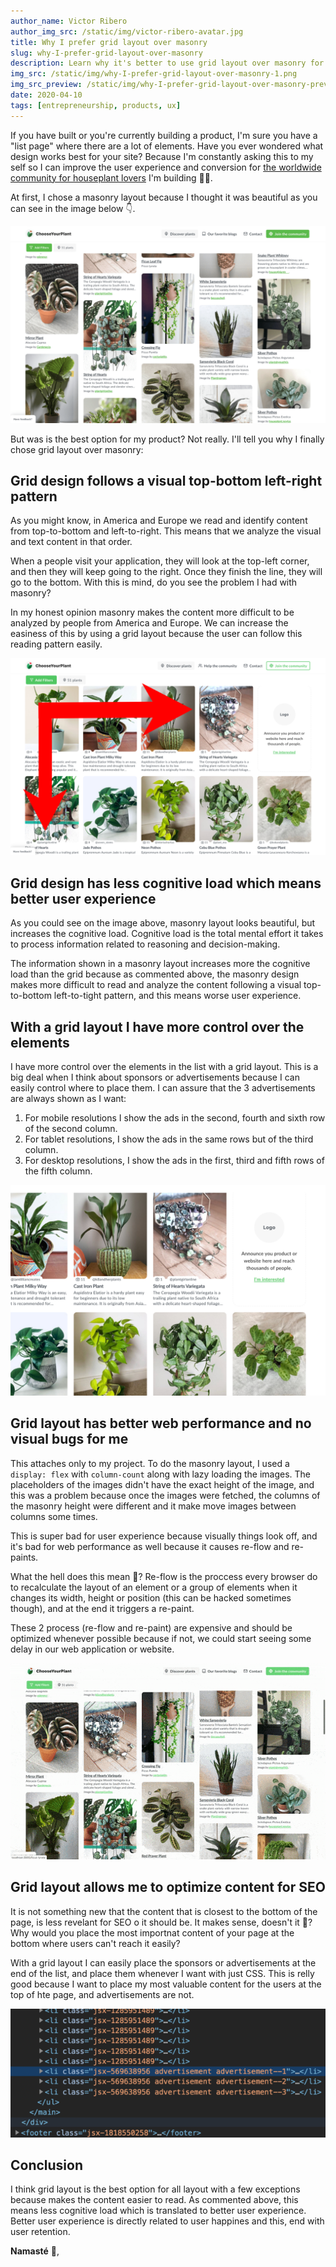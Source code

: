 ```yaml
---
author_name: Victor Ribero
author_img_src: /static/img/victor-ribero-avatar.jpg
title: Why I prefer grid layout over masonry
slug: why-I-prefer-grid-layout-over-masonry
description: Learn why it's better to use grid layout over masonry for better user experience, performance and conversions.
img_src: /static/img/why-I-prefer-grid-layout-over-masonry-1.png
img_src_preview: /static/img/why-I-prefer-grid-layout-over-masonry-preview.gif
date: 2020-04-10
tags: [entrepreneurship, products, ux]
---
```


If you have built or you're currently building a product, I'm sure you have a "list page" where there are a lot of elements. Have you ever wondered what design works best for your site? Because I'm constantly asking this to my self so I can improve the user experience and conversion for [the worldwide community for houseplant lovers](https://www.chooseyourplant.com) I'm building 👨‍💻.

At first, I chose a masonry layout because I thought it was beautiful as you can see in the image below 👇.

![A lot of plants of ChooseYourPlant shown using the masonry style](/static/img/why-I-prefer-grid-layout-over-masonry-1.png)

But was is the best option for my product? Not really. I'll tell you why I finally chose grid layout over masonry:

## Grid design follows a visual top-bottom left-right pattern

As you might know, in America and Europe we read and identify content from top-to-bottom and left-to-right. This means that we analyze the visual and text content in that order.

When a people visit your application, they will look at the top-left corner, and then they will keep going to the right. Once they finish the line, they will go to the bottom. With this is mind, do you see the problem I had with masonry?

In my honest opinion masonry makes the content more difficult to be analyzed by people from America and Europe. We can increase the easiness of this by using a grid layout because the user can follow this reading pattern easily.

![A grid layout with 2 arrows pointing from top-to-bottom and left-to-right showing our process pattern](/static/img/why-I-prefer-grid-layout-over-masonry-2.png)

## Grid design has less cognitive load which means better user experience

As you could see on the image above, masonry layout looks beautiful, but increases the cognitive load. Cognitive load is the total mental effort it takes to process information related to reasoning and decision-making.

The information shown in a masonry layout increases more the cognitive load than the grid because as commented above, the masonry design makes more difficult to read and analyze the content following a visual top-to-bottom left-to-tight pattern, and this means worse user experience.

## With a grid layout I have more control over the elements

I have more control over the elements in the list with a grid layout. This is a big deal when I think about sponsors or advertisements because I can easily control where to place them. I can assure that the 3 advertisements are always shown as I want:

1. For mobile resolutions I show the ads in the second, fourth and sixth row of the second column.
2. For tablet resolutions, I show the ads in the same rows but of the third column.
2. For desktop resolutions, I show the ads in the first, third and fifth rows of the fifth column.

![image with sponsors](/static/img/why-I-prefer-grid-layout-over-masonry-3.png)

## Grid layout has better web performance and no visual bugs for me

This attaches only to my project. To do the masonry layout, I used a `display: flex` with `column-count` along with lazy loading the images. The placeholders of the images didn't have the exact height of the image, and this was a problem because once the images were fetched, the columns of the masonry height were different and it make move images between columns some times.

This is super bad for user experience because visually things look off, and it's bad for web performance as well because it causes re-flow and re-paints.

What the hell does this mean 🤯? Re-flow is the proccess every browser do to recalculate the layout of an element or a group of elements when it changes its width, height or position (this can be hacked sometimes though), and at the end it triggers a re-paint.

These 2 process (re-flow and re-paint) are expensive and should be optimized whenever possible because if not, we could start seeing some delay in our web application or website.

![Showing how some images were moving between columns when fetching the images after scrolling](/static/img/why-I-prefer-grid-layout-over-masonry-4.gif)


## Grid layout allows me to optimize content for SEO

It is not something new that the content that is closest to the bottom of the page, is less revelant for SEO o it should be. It makes sense, doesn't it 🤔? Why would you place the most importnat content of your page at the bottom where users can't reach it easily?

With a grid layout I can easily place the sponsors or advertisements at the end of the list, and place them whenever I want with just CSS. This is relly good because I want to place my most valuable content for the users at the top of hte page, and advertisements are not.

![HTML code showing the advertisement nodes are at the end of the results list](/static/img/why-I-prefer-grid-layout-over-masonry-5.png)

## Conclusion

I think grid layout is the best option for all layout with a few exceptions because makes the content easier to read. As commented above, this means less cognitive load which is translated to better user experience. Better user experience is directly related to user happines and this, end with user retention.

**Namasté** 🙏,